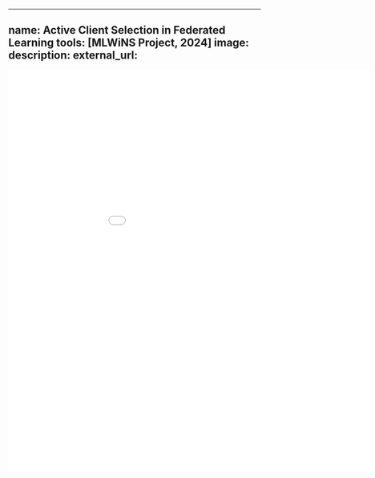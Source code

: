 
---
name: Active Client Selection in Federated Learning
tools: [MLWiNS Project, 2024]
image: 
description: 
external_url: 
---
<iframe src="/pdfs/Vineet_Gattani_resume.pdf" style="width:1000px; height:800px;" frameborder="0" allowfullscreen></iframe>
